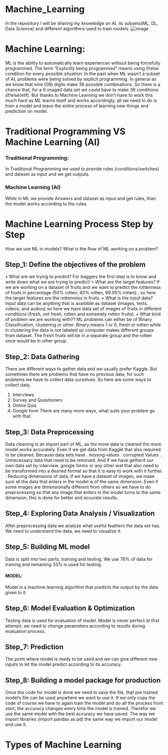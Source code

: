 # Machine_Learning
In the repository I will be sharing my knowledge on AI, its subsets(ML, DL, Data Science) and different algorithms used to train models.
![image](https://user-images.githubusercontent.com/57810189/116005301-c5f07800-a61f-11eb-9ec0-f99147051e95.png)
# Machine Learning:
ML is the ability to automatically learn experiences without being forcefully programmed. The term   “Explicitly being programmed” means using if/else condition for every possible situation. In the past when ML wasn’t a subset of AI, problems were being solved by explicit programming. In general as we know that nine (09) digits make 36 possible combinations. So there is a chance that, for a 9 imaged data set we could have to make 36 conditions (if/else/elif). But thanks to Machine Learning we don’t have to work this much hard as ML learns itself and works accordingly, all we need to do is train a model and leave the entire process of learning new things and prediction on model.
# Traditional Programming VS Machine Learning (AI)
### Traditional Programming:
In Traditional Programming we used to provide rules (conditions/switches) and dataset as input and we get outputs. 
 
### Machine Learning (AI)
While in ML we provide Answers and dataset as input and get rules, than the model works according to the rules. 
 
# Machine Learning Process Step by Step
How we use ML in models? What is the flow of ML working on a problem?
 
## Step_1:  Define the objectives of the problem
•	What are we trying to predict?
For baggers the first step is to know and write down what we are trying to predict!
•	What are the target features?
If we are working on a dataset of fruits and we want to predict the rottenness of fruits in percentage (50% rotten, 60% rotten, 99.95% rotten) , so here the target features are the rottenness in fruits. 
•	What is the input data?
Input data can be anything that is available as dataset (images, texts, videos, and audios) so here we have data set of images of fruits in different conditions (fresh, not fresh, rotten and extremely rotten fruits).
•	What kind of problem we are working with??
ML problems can either be of Binary Classification, clustering or other.
Binary means 1 or 0, fresh or rotten while in clustering the data is not labeled so computer makes different groups from dataset. The fresh fruits will be in a separate group and the rotten once would be in other group.

## Step_2: Data Gathering
There are different ways to gather data and we usually prefer Kaggle.
But sometimes there are problems that have no previous data, for such problems we have to collect data ourselves. 
So here are some ways to collect data,
1. Interviews 
2. Survey and Questioners
3. Online Quiz
4. Google form 
There are many more ways, what suits your problem go with that.

## Step_3: Data Preprocessing
Data cleaning is an import part of ML, as the more data is cleaned the more model works accurately. Even if we get data from Kaggle that also required to be cleaned. Because data sets have 
. missing values
. corrupted Values
. Unnecessary data that need to be removed.
And if we have getherd our own data set by interview, google forms or any other wat that also need to be transformed into a desired format so that it is easy to work with it further. 
. Reducing dimensions of data, if we have a dataset of images, we make sure all the data that enters in the model is of the same dimension. Even if some images are dimensionally different from others so we have to do preprocessing so that any image that enters in the model turns to the same dimension, this is done for better and accurate results. 

## Step_4: Exploring Data Analysis / Visualization
After preprocessing data we analyze what useful feathers the data set has.
We need to understand the data, we need to visualize it.

## Step_5: Building ML model
Data is split into two parts, training and testing. We use 76% of data for training and remaining 33% is used for testing. 
#### MODEL:
Model is a machine learning algorithm that predicts the output by the data given to it. 

## Step_6: Model Evaluation & Optimization
Testing data is used for evaluation of model. Model is never perfect at first attempt; we need to change parameters according to results during evaluation process. 

## Step_7: Prediction
The point where model is ready to be used and we can give different new inputs to let the model predict according to its accuracy. 

## Step_8: Building a model package for production
Once the code for model is done we need to save the file, that pre trained model’s file can be used anywhere we want to use it. If we only copy the code of course we have to again train the model and do all the process from start, the accuracy changes every time the model is trained. Therefor we use the same model with the best accuracy we have saved. The way we import libraries (import pandas as pd) the same way we import our model and use it. 

# Types of Machine Learning
